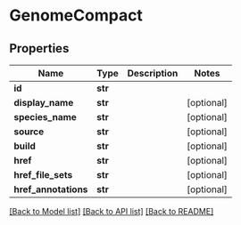 # GenomeCompact

## Properties
Name | Type | Description | Notes
------------ | ------------- | ------------- | -------------
**id** | **str** |  | 
**display_name** | **str** |  | [optional] 
**species_name** | **str** |  | [optional] 
**source** | **str** |  | [optional] 
**build** | **str** |  | [optional] 
**href** | **str** |  | [optional] 
**href_file_sets** | **str** |  | [optional] 
**href_annotations** | **str** |  | [optional] 

[[Back to Model list]](../README.md#documentation-for-models) [[Back to API list]](../README.md#documentation-for-api-endpoints) [[Back to README]](../README.md)

